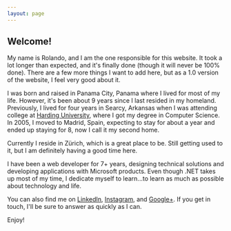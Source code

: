 ```yaml
---
layout: page
---
```

<h2>Welcome!</h2>

My name is Rolando, and I am the one responsible for this website. It took a lot longer than expected, and it's finally done (though it will never be 100% done). There are a few more things I want to add here, but as a 1.0 version of the website, I feel very good about it.

I was born and raised in Panama City, Panama where I lived for most of my life. However, it's been about 9 years since I last resided in my homeland. Previously, I lived for four years in Searcy, Arkansas when I was attending college at <a title="Computer Science Honor Grads" href="https://www.harding.edu/comp/awards_honorgrads" target="_blank">Harding University</a>, where I got my degree in Computer Science. In 2005, I moved to Madrid, Spain, expecting to stay for about a year and ended up staying for 8, now I call it my second home.

Currently I reside in Z&uuml;rich, which is a great place to be. Still getting used to it, but I am definitely having a good time here.

I have been a web developer for 7+ years, designing technical solutions and developing applications with Microsoft products. Even though .NET takes up most of my time, I dedicate myself to learn...to learn as much as possible about technology and life.

You can also find me on <a href="http://ch.linkedin.com/in/rolandoramosrestrepo">LinkedIn</a>, <a href="http://instagram.com/rolspace">Instagram</a>, and <a href="https://plus.google.com/u/0/+RolandoRamosRestrepo/about">Google+</a>. If you get in touch, I'll be sure to answer as quickly as I can.

Enjoy!